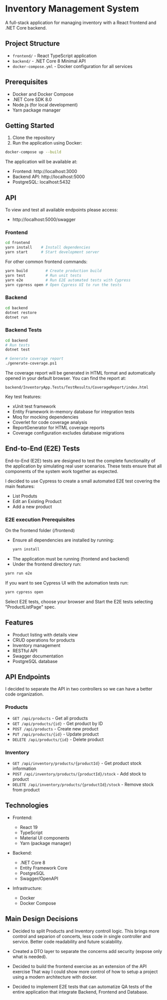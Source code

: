 # Inventory Management System

A full-stack application for managing inventory with a React frontend and .NET Core backend.

## Project Structure

- `frontend/` - React TypeScript application
- `backend/` - .NET Core 8 Minimal API
- `docker-compose.yml` - Docker configuration for all services

## Prerequisites

- Docker and Docker Compose
- .NET Core SDK 8.0
- Node.js (for local development)
- Yarn package manager

## Getting Started

1. Clone the repository
2. Run the application using Docker:

```bash
docker-compose up --build
```

The application will be available at:
- Frontend: http://localhost:3000
- Backend API: http://localhost:5000
- PostgreSQL: localhost:5432

## API
To view and test all available endpoints please access:
- http://localhost:5000/swagger

### Frontend

```bash
cd frontend
yarn install    # Install dependencies
yarn start      # Start development server
```

For other common frontend commands:
```bash
yarn build        # Create production build
yarn test         # Run unit tests
yarn e2e          # Run E2E automated tests with Cypress
yarn cypress open # Open Cypress UI to run the tests
```

### Backend

```bash
cd backend
dotnet restore
dotnet run
```

### Backend Tests

```bash
cd backend
# Run tests
dotnet test

# Generate coverage report
./generate-coverage.ps1
```

The coverage report will be generated in HTML format and automatically opened in your default browser. You can find the report at:
```
backend/InventoryApp.Tests/TestResults/CoverageReport/index.html
```

Key test features:
- xUnit test framework
- Entity Framework in-memory database for integration tests
- Moq for mocking dependencies
- Coverlet for code coverage analysis
- ReportGenerator for HTML coverage reports
- Coverage configuration excludes database migrations

## End-to-End (E2E) Tests

End-to-End (E2E) tests are designed to test the complete functionality of the application by simulating real user scenarios. These tests ensure that all components of the system work together as expected.

I decided to use Cypress to create a small automated E2E test covering the main features:
- List Produts
- Edit an Existing Product
- Add a new product

### E2E execution Prerequisites
On the frontend folder (/frontend)
- Ensure all dependencies are installed by running:
  ```bash
  yarn install
- The application must be running (frontend and backend)
- Under the frontend directory run: 
```bash
yarn run e2e
```

If you want to see Cypress UI with the automation tests run:
```bash
yarn cypress open
```
Select E2E tests, choose your browser and Start the E2E tests selecting "ProductListPage" spec.


## Features

- Product listing with details view
- CRUD operations for products
- Inventory management
- RESTful API
- Swagger documentation
- PostgreSQL database

## API Endpoints
I decided to separate the API in two controllers so we can have a better
code organization.

### Products
- `GET /api/products` - Get all products
- `GET /api/products/{id}` - Get product by ID
- `POST /api/products` - Create new product
- `PUT /api/products/{id}` - Update product
- `DELETE /api/products/{id}` - Delete product

### Inventory
- `GET /api/inventory/products/{productId}` - Get product stock information
- `POST /api/inventory/products/{productId}/stock` - Add stock to product
- `DELETE /api/inventory/products/{productId}/stock` - Remove stock from product

## Technologies

- Frontend:
  - React 19
  - TypeScript
  - Material UI components
  - Yarn (package manager)
  
- Backend:
  - .NET Core 8
  - Entity Framework Core
  - PostgreSQL
  - Swagger/OpenAPI

- Infrastructure:
  - Docker
  - Docker Compose

## Main Design Decisions

- Decided to split Products and Inventory controll logic.
  This brings more control and separion of concerts, less code in single controller and service. Better code readability and future scalability.

- Created a DTO layer to separate the concerns add security (expose only what is needed).

- Decided to build the frontend exercise as an extension of the API exercise
  That way I could show more control of how to setup a project using a modern architecture with docker.

- Decided to implement E2E tests that can automatize QA tests of the entire application that integrate Backend, Frontend and Database.
